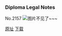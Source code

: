 ### Diploma Legal Notes
No.2157
![图片不见了~~~](https://imgs.xkcd.com/comics/diploma_legal_notes.png)

[原址](https://xkcd.com//2157) [下载](https://imgs.xkcd.com/comics/diploma_legal_notes.png)

